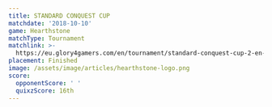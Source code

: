 ```yaml
---
title: STANDARD CONQUEST CUP
matchdate: '2018-10-10'
game: Hearthstone
matchType: Tournament
matchlink: >-
  https://eu.glory4gamers.com/en/tournament/standard-conquest-cup-2-en-98505/infos
placement: Finished
image: /assets/image/articles/hearthstone-logo.png
score:
  opponentScore: ' '
  quixzScore: 16th
---
```


